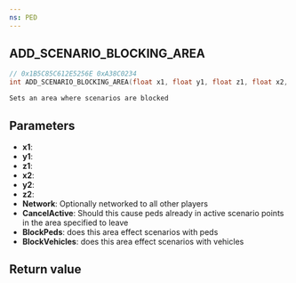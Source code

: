 ```yaml
---
ns: PED
---
```

## ADD_SCENARIO_BLOCKING_AREA

```c
// 0x1B5C85C612E5256E 0xA38C0234
int ADD_SCENARIO_BLOCKING_AREA(float x1, float y1, float z1, float x2, float y2, float z2, BOOL Network, BOOL CancelActive, BOOL BlockPeds, BOOL BlockVehicles);
```

```
Sets an area where scenarios are blocked
```


## Parameters
* **x1**: 
* **y1**: 
* **z1**: 
* **x2**: 
* **y2**: 
* **z2**: 
* **Network**: Optionally networked to all other players
* **CancelActive**: Should this cause peds already in active scenario points in the area specified to leave
* **BlockPeds**: does this area effect scenarios with peds
* **BlockVehicles**: does this area effect scenarios with vehicles

## Return value
